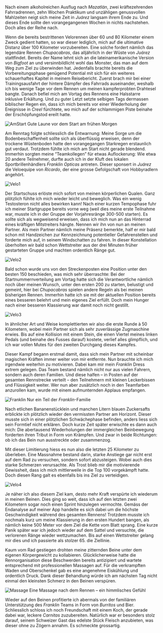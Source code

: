 Nach einem alkoholreichen Ausflug nach _Mazatlán_, zwei kräftezehrenden Fahrradrennen, zehn Wochen Praktikum und unzähligen genussvollen Mahlzeiten neigt sich meine Zeit in _Juárez_ langsam ihrem Ende zu. Und dieses Ende sollte den vorangegangenen Wochen in nichts nachstehen. Doch alles der Reihe nach.

Wenn die bereits bestrittenen Velorennen über 60 und 80 Kilometer einem Zweck gedient hatten, so war dieser lediglich, mich auf die ultimative Distanz über 100 Kilometer vorzubereiten. Eine solche fordert nämlich das legendäre Rennen _Chupacabras_, das alljährlich in der Wüste von _Juárez_ stattfindet. Bereits der Name lehnt sich an die lateinamerikanische Version von _Bigfoot_ an und versinnbildlicht wohl das Monster, das man auf dem Weg zum Ziel zu überwinden hat. Jedenfalls brachte bereits die Vorbereitungsphase genügend Potential mit sich für ein weiteres schauerhaftes Kapitel in meinem Reisebericht. Zuerst brach mir bei einer Trainingsausfahrt der hintere Dämpfer des Fahrrads auseinander, weshalb ich bis wenige Tage vor dem Rennen um meinen kampferprobten Drahtesel bangte. Danach befiel mich am Vortag des Rennens eine Halsstarre inklusive Erkältung. Und zu guter Letzt setzte selbigen Tags dermassen biblischer Regen ein, dass ich mich bereits vor einer Wiederholung der Ereignisse in _Creel_ fürchtete, wo mich auf der schlammigen Piste beinahe der Erschöpfungstod ereilt hatte.

![AmStart](/imgs/w8/w_8_1.jpg)
Gute Laune vor dem Start am frühen Morgen

Am Renntag folgte schliesslich die Entwarnung: Meine Sorge um die Bodenbeschaffenheit sollte sich als überflüssig erweisen, denn der trockene Wüstenboden hatte den vorangegangen Starkregen erstaunlich gut verdaut. Trotzdem fühlte ich mich am Start nicht gerade blendend. Immerhin sorgten meine “Teamkollegen” für etwas Auflockerung: Wie etwa 20 andere Teilnehmer, durfte auch ich in der Kluft des lokalen Sportbrillenhändlers _Franklin Opticas_ antreten. Dieser sponsert in _Juárez_ die Veloequipe von _Ricardo_, der eine grosse Gefolgschaft von Hobbyradlern angehört. 

![Velo1](/imgs/w8/w_8_2.jpg)

Der Startschuss erlöste mich sofort von meinen körperlichen Qualen. Ganz plötzlich fühlte ich mich wieder leicht und beweglich. Was ein wenig Testosteron nicht alles bewirken kann! Nach einer kurzen Tempophase fuhr ich meiner Startgruppe bereits vorne weg (weil dies meine erste Teilnahme war, musste ich in der Gruppe der Vorjahresränge 300-500 starten). Es sollte sich als wegweisend erweisen, dass ich mich nun an das Hinterrad eines kräftigen Mitstreiters hängte. Nennen wir ihn von nun an meinen Partner. Als mein Partner nämlich meine Präsenz bemerkte, half er mir bald schon mit Handzeichen zur Kennzeichnung potentieller Gefahrenstellen und forderte mich auf, in seinem Windschatten zu fahren. In dieser Konstellation überholten wir bald schon Wettstreiter aus der drei Minuten früher gestarteten Gruppe und machten ordentlich Ränge gut.

![Velo2](/imgs/w8/w_8_3.jpg)

Bald schon wurde uns von den Streckenposten eine Position unter den besten 150 beschieden, was mich sehr überraschte: Bei der Startnummernverteilung am Vortag hatte sich die Verantwortliche nämlich noch über meinen Wunsch, unter den ersten 200 zu starten, belustigt und gemeint, hier bei _Chupacabras_ spielen andere Regeln als bei meinen bisherigen Rennen. Immerhin hatte ich sie mit der aktuellen Position bereits eines besseren belehrt und mein eigenes Ziel erfüllt. Doch mein Hunger nach einer besseren Klassierung war damit noch nicht gestillt.

![Velo3](/imgs/w8/w_8_4.jpg)

In ähnlicher Art und Weise komplettierten wir also die erste Runde à 50 Kilometern, wobei mein Partner sich als sehr zuverlässige Zugmaschine erwies. Bis auf eine Kollision mit einem Stein, die einen Viertel meines linken Pedals (und beinahe des Fusses darauf) kostete, verlief alles glimpflich, und ich war vollen Mutes für den zweiten Durchgang dieses Kampfes.

Dieser Kampf begann erstmal damit, dass sich mein Partner mit scheinbar magischen Kräften immer weiter von mir entfernte. Nun brauchte ich mich irgendwie weiterhin zu motivieren. Dabei kam mir mein _Franklin_ Dress extrem gelegen. Das Team bestand nämlich nicht nur aus vielen Fahrern, sondern auch deren Familien. Und diese halfen – in Posten auf der gesamten Rennstrecke verteilt – den Teilnehmern mit kleinen Leckerbissen und Flüssigkeit weiter.
Wer nun aber zusätzlich noch in den Teamfarben anzurollen kam, wurde mit einem aufmunternden Applaus empfangen.

![Franklin](/imgs/w8/w_8_5.jpg)
Nur ein Teil der _Franklin_-Familie

Nach etlichen Bananenstücklein und manchen Litern blauen Zuckersafts erblickte ich plötzlich wieder den vermissten Partner am Horizont. Dieser musste sich in einer plötzlichen Schwächephase befinden, anders liess sich sein Formtief nicht erklären. Doch kurze Zeit später erwischte es dann auch mich: Die abertausend Wiederholungen der immergleichen Beinbewegung forderten ihren Tribut in Form von Krämpfen. Und zwar in beide Richtungen: ob ich das Bein nun ausstreckte oder zusammenzog.

Mit dieser Limitierung hiess es nun also die letzten 25 Kilometer zu überleben. Eine Massnahme bestand darin, starke Anstiege gar nicht erst auf dem Rad zu versuchen, sondern sofort abzusteigen. Wobei auch dies starke Schmerzen verursachte. Als Trost blieb mir die motivierende Gewissheit, dass ich mich mittlerweile in die Top 100 vorgekämpft hatte. Doch diesen Rang galt es ebenfalls bis ins Ziel zu verteidigen.

![Velo4](/imgs/w8/w_8_6.jpg)

Je näher ich also diesem Ziel kam, desto mehr Kraft verspürte ich wiederum in meinen Beinen. Dies ging so weit, dass ich auf den letzten zwei Kilometern sogar noch einen Sprint hinzulegen vermochte. Gemäss der Endanalyse auf meiner App handelte es sich dabei um die höchste Geschwindigkeit während des gesamten Rennens! Trotzdem musste ich nochmals kurz um meine Klassierung in den ersten Hundert bangen, als nämlich keine 500 Meter vor dem Ziel die Kette vom Blatt sprang. Eine kurze Panik später war ich jedoch wieder auf dem Sattel und versuchte, die verlorenen Ränge wieder wettzumachen. Bis auf einen Wettstreiter gelang mir dies und ich passierte als stolzer 65. die Ziellinie. 

Kaum vom Rad gestiegen drohten meine zitternden Beine unter dem eigenen Körpergewicht zu kollabieren. Glücklicherweise hatte die Rennorganisation diese Beschwerden bereits antizipiert und wartete entsprechend mit professionellen Massagen auf. Für die verkrampften Waden und Oberschenkel gab es eine angenehme Eiskühlung und ordentlich Druck. Dank dieser Behandlung würde ich am nächsten Tag nicht einmal den kleinsten Schmerz in den Beinen verspüren.

![Massage](/imgs/w8/w_8_7.jpg)
Eine Massage nach dem Rennen – ein himmlisches Gefühl 

Wieder auf den Beinen profitierte ich abermals von der familiären Unterstützung des _Franklin_ Teams in Form von _Burritos_ und Bier. Schliesslich schloss ich noch Freundschaft mit einem Koch, der gerade dabei war, leckere _Carnitas_ zuzubereiten. Natürlich war er besonders stolz darauf, seinem Schweizer Gast das edelste Stück Fleisch anzubieten, was dieser ohne zu Zögern annahm. Es schmeckte grossartig.